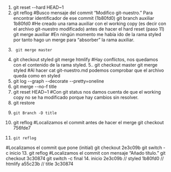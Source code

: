 1. 	git reset --hard HEAD~1
2. 	git reflog
#Busco mensaje del commit “Modifico git-nuestro.” Para encontrar identificador de ese commit (1b80fd0)
git branch auxiliar 1b80fd0
#He creado una rama auxiliar con el working copy (es decir con el archivo git-nuestro modificado) antes de hacer el hard reset (paso 11)
git merge auxiliar 
#En ningún momento me había ido de la rama styled por tanto hago un merge para “absorber” la rama auxiliar.
3.   	git merge master 
4.	git checkout styled
git merge htmlify
#Hay conflictos, nos quedamos con el contenido de la rama styled.
5..	git checkout master
git merge styled
#Al hacer cat git-nuestro.md podemos comprobar que el archivo queda como en styled
6. 	git log --graph --decorate --pretty=oneline
7.	git merge --no-f title
8. 	git reset HEAD~1
#Con git status nos damos cuenta de que el working copy no se ha modificado porque hay cambios sin resolver.
9.	git restore <file>
10. 	git Branch -D title
11.	git reflog
#Localizamos el commit antes de hacer el merge
git checkout 756fde7
12. 	git reflog
#Localizamos el commit que pone (initial)
git checkout 2e3c09b
git switch -c inicio
13. 	git reflog
#Localizamos el commit con mensaje “Añado título.”
git checkout 3c30874
git switch -c final
14.  inicio 2e3c09b // styled 1b80fd0 // htmlify a55c23b // title 3c30874


